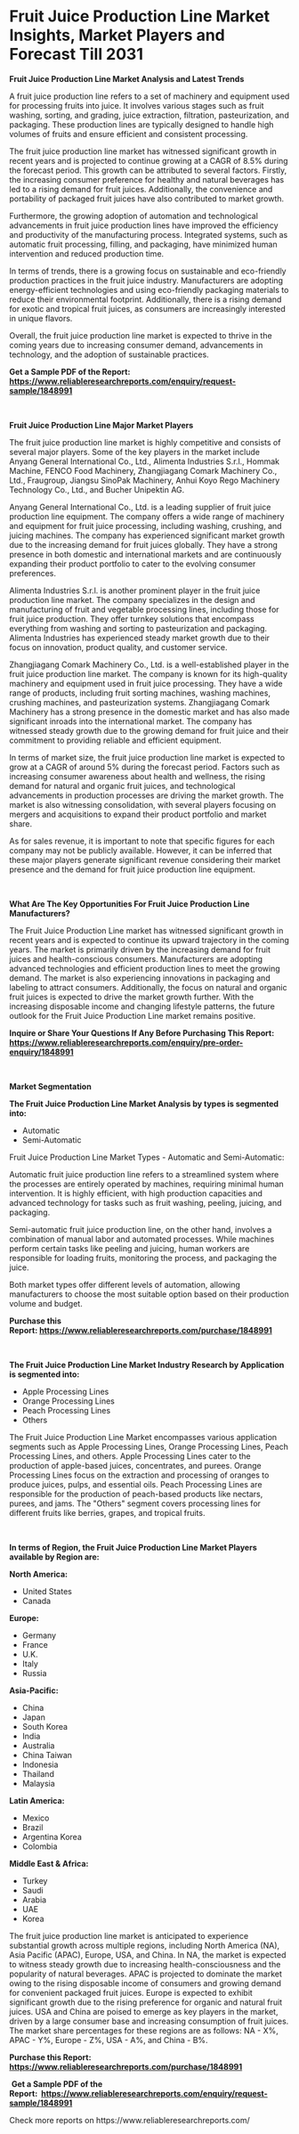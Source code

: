 <p><h1>Fruit Juice Production Line Market Insights, Market Players and Forecast Till 2031</h1></p><p><strong>Fruit Juice Production Line Market Analysis and Latest Trends</strong></p>
<p><p>A fruit juice production line refers to a set of machinery and equipment used for processing fruits into juice. It involves various stages such as fruit washing, sorting, and grading, juice extraction, filtration, pasteurization, and packaging. These production lines are typically designed to handle high volumes of fruits and ensure efficient and consistent processing.</p><p>The fruit juice production line market has witnessed significant growth in recent years and is projected to continue growing at a CAGR of 8.5% during the forecast period. This growth can be attributed to several factors. Firstly, the increasing consumer preference for healthy and natural beverages has led to a rising demand for fruit juices. Additionally, the convenience and portability of packaged fruit juices have also contributed to market growth.</p><p>Furthermore, the growing adoption of automation and technological advancements in fruit juice production lines have improved the efficiency and productivity of the manufacturing process. Integrated systems, such as automatic fruit processing, filling, and packaging, have minimized human intervention and reduced production time.</p><p>In terms of trends, there is a growing focus on sustainable and eco-friendly production practices in the fruit juice industry. Manufacturers are adopting energy-efficient technologies and using eco-friendly packaging materials to reduce their environmental footprint. Additionally, there is a rising demand for exotic and tropical fruit juices, as consumers are increasingly interested in unique flavors.</p><p>Overall, the fruit juice production line market is expected to thrive in the coming years due to increasing consumer demand, advancements in technology, and the adoption of sustainable practices.</p></p>
<p><strong>Get a Sample PDF of the Report:&nbsp; <a href="https://www.reliableresearchreports.com/enquiry/request-sample/1848991">https://www.reliableresearchreports.com/enquiry/request-sample/1848991</a></strong></p>
<p>&nbsp;</p>
<p><strong>Fruit Juice Production Line Major Market Players</strong></p>
<p><p>The fruit juice production line market is highly competitive and consists of several major players. Some of the key players in the market include Anyang General International Co., Ltd., Alimenta Industries S.r.l., Hommak Machine, FENCO Food Machinery, Zhangjiagang Comark Machinery Co., Ltd., Fraugroup, Jiangsu SinoPak Machinery, Anhui Koyo Rego Machinery Technology Co., Ltd., and Bucher Unipektin AG.</p><p>Anyang General International Co., Ltd. is a leading supplier of fruit juice production line equipment. The company offers a wide range of machinery and equipment for fruit juice processing, including washing, crushing, and juicing machines. The company has experienced significant market growth due to the increasing demand for fruit juices globally. They have a strong presence in both domestic and international markets and are continuously expanding their product portfolio to cater to the evolving consumer preferences.</p><p>Alimenta Industries S.r.l. is another prominent player in the fruit juice production line market. The company specializes in the design and manufacturing of fruit and vegetable processing lines, including those for fruit juice production. They offer turnkey solutions that encompass everything from washing and sorting to pasteurization and packaging. Alimenta Industries has experienced steady market growth due to their focus on innovation, product quality, and customer service.</p><p>Zhangjiagang Comark Machinery Co., Ltd. is a well-established player in the fruit juice production line market. The company is known for its high-quality machinery and equipment used in fruit juice processing. They have a wide range of products, including fruit sorting machines, washing machines, crushing machines, and pasteurization systems. Zhangjiagang Comark Machinery has a strong presence in the domestic market and has also made significant inroads into the international market. The company has witnessed steady growth due to the growing demand for fruit juice and their commitment to providing reliable and efficient equipment.</p><p>In terms of market size, the fruit juice production line market is expected to grow at a CAGR of around 5% during the forecast period. Factors such as increasing consumer awareness about health and wellness, the rising demand for natural and organic fruit juices, and technological advancements in production processes are driving the market growth. The market is also witnessing consolidation, with several players focusing on mergers and acquisitions to expand their product portfolio and market share.</p><p>As for sales revenue, it is important to note that specific figures for each company may not be publicly available. However, it can be inferred that these major players generate significant revenue considering their market presence and the demand for fruit juice production line equipment.</p></p>
<p>&nbsp;</p>
<p><strong>What Are The Key Opportunities For Fruit Juice Production Line Manufacturers?</strong></p>
<p><p>The Fruit Juice Production Line market has witnessed significant growth in recent years and is expected to continue its upward trajectory in the coming years. The market is primarily driven by the increasing demand for fruit juices and health-conscious consumers. Manufacturers are adopting advanced technologies and efficient production lines to meet the growing demand. The market is also experiencing innovations in packaging and labeling to attract consumers. Additionally, the focus on natural and organic fruit juices is expected to drive the market growth further. With the increasing disposable income and changing lifestyle patterns, the future outlook for the Fruit Juice Production Line market remains positive.</p></p>
<p><strong>Inquire or Share Your Questions If Any Before Purchasing This Report: <a href="https://www.reliableresearchreports.com/enquiry/pre-order-enquiry/1848991">https://www.reliableresearchreports.com/enquiry/pre-order-enquiry/1848991</a></strong></p>
<p>&nbsp;</p>
<p><strong>Market Segmentation</strong></p>
<p><strong>The Fruit Juice Production Line Market Analysis by types is segmented into:</strong></p>
<p><ul><li>Automatic</li><li>Semi-Automatic</li></ul></p>
<p><p>Fruit Juice Production Line Market Types - Automatic and Semi-Automatic:</p><p>Automatic fruit juice production line refers to a streamlined system where the processes are entirely operated by machines, requiring minimal human intervention. It is highly efficient, with high production capacities and advanced technology for tasks such as fruit washing, peeling, juicing, and packaging.</p><p>Semi-automatic fruit juice production line, on the other hand, involves a combination of manual labor and automated processes. While machines perform certain tasks like peeling and juicing, human workers are responsible for loading fruits, monitoring the process, and packaging the juice.</p><p>Both market types offer different levels of automation, allowing manufacturers to choose the most suitable option based on their production volume and budget.</p></p>
<p><strong>Purchase this Report:&nbsp;<a href="https://www.reliableresearchreports.com/purchase/1848991">https://www.reliableresearchreports.com/purchase/1848991</a></strong></p>
<p>&nbsp;</p>
<p><strong>The Fruit Juice Production Line Market Industry Research by Application is segmented into:</strong></p>
<p><ul><li>Apple Processing Lines</li><li>Orange Processing Lines</li><li>Peach Processing Lines</li><li>Others</li></ul></p>
<p><p>The Fruit Juice Production Line Market encompasses various application segments such as Apple Processing Lines, Orange Processing Lines, Peach Processing Lines, and others. Apple Processing Lines cater to the production of apple-based juices, concentrates, and purees. Orange Processing Lines focus on the extraction and processing of oranges to produce juices, pulps, and essential oils. Peach Processing Lines are responsible for the production of peach-based products like nectars, purees, and jams. The "Others" segment covers processing lines for different fruits like berries, grapes, and tropical fruits.</p></p>
<p>&nbsp;</p>
<p><strong>In terms of Region, the Fruit Juice Production Line Market Players available by Region are:</strong></p>
<p>
    <p> <strong> North America: </strong>
        <ul>
            <li>United States</li>
            <li>Canada</li>
        </ul>
        </p> 
    <p> <strong> Europe: </strong>
        <ul>
            <li>Germany</li>
            <li>France</li>
            <li>U.K.</li>
            <li>Italy</li>
            <li>Russia</li>
        </ul>
        </p> 
    <p> <strong> Asia-Pacific: </strong>
        <ul>
            <li>China</li>
            <li>Japan</li>
            <li>South Korea</li>
            <li>India</li>
            <li>Australia</li>
            <li>China Taiwan</li>
            <li>Indonesia</li>
            <li>Thailand</li>
            <li>Malaysia</li>
        </ul>
        </p> 
    <p> <strong> Latin America: </strong>
        <ul>
            <li>Mexico</li>
            <li>Brazil</li>
            <li>Argentina Korea</li>
            <li>Colombia</li>
        </ul>
        </p> 
    <p> <strong> Middle East & Africa: </strong>
        <ul>
            <li>Turkey</li>
            <li>Saudi</li>
            <li>Arabia</li>
            <li>UAE</li>
            <li>Korea</li>
        </ul>
    </p>
    </p>
<p><p>The fruit juice production line market is anticipated to experience substantial growth across multiple regions, including North America (NA), Asia Pacific (APAC), Europe, USA, and China. In NA, the market is expected to witness steady growth due to increasing health-consciousness and the popularity of natural beverages. APAC is projected to dominate the market owing to the rising disposable income of consumers and growing demand for convenient packaged fruit juices. Europe is expected to exhibit significant growth due to the rising preference for organic and natural fruit juices. USA and China are poised to emerge as key players in the market, driven by a large consumer base and increasing consumption of fruit juices. The market share percentages for these regions are as follows: NA - X%, APAC - Y%, Europe - Z%, USA - A%, and China - B%.</p></p>
<p><strong>Purchase this Report: <a href="https://www.reliableresearchreports.com/purchase/1848991">https://www.reliableresearchreports.com/purchase/1848991</a></strong></p>
<p>&nbsp;<strong>Get a Sample PDF of the Report:&nbsp;&nbsp;<a href="https://www.reliableresearchreports.com/enquiry/request-sample/1848991">https://www.reliableresearchreports.com/enquiry/request-sample/1848991</a></strong></p>
<p><strong></strong></p>
<p>Check more reports on https://www.reliableresearchreports.com/</p>